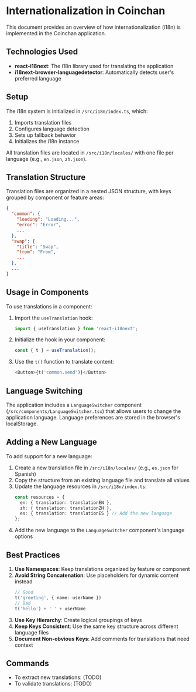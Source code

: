 # Internationalization in Coinchan

This document provides an overview of how internationalization (i18n) is implemented in the Coinchan application.

## Technologies Used

- **react-i18next**: The i18n library used for translating the application
- **i18next-browser-languagedetector**: Automatically detects user's preferred language

## Setup

The i18n system is initialized in `/src/i18n/index.ts`, which:

1. Imports translation files
2. Configures language detection
3. Sets up fallback behavior
4. Initializes the i18n instance

All translation files are located in `/src/i18n/locales/` with one file per language (e.g., `en.json`, `zh.json`).

## Translation Structure

Translation files are organized in a nested JSON structure, with keys grouped by component or feature areas:

```json
{
  "common": {
    "loading": "Loading...",
    "error": "Error",
    ...
  },
  "swap": {
    "title": "Swap",
    "from": "From",
    ...
  },
  ...
}
```

## Usage in Components

To use translations in a component:

1. Import the `useTranslation` hook:
   ```typescript
   import { useTranslation } from 'react-i18next';
   ```

2. Initialize the hook in your component:
   ```typescript
   const { t } = useTranslation();
   ```

3. Use the `t()` function to translate content:
   ```typescript
   <Button>{t('common.send')}</Button>
   ```

## Language Switching

The application includes a `LanguageSwitcher` component (`/src/components/LanguageSwitcher.tsx`) that allows users to change the application language. Language preferences are stored in the browser's localStorage.

## Adding a New Language

To add support for a new language:

1. Create a new translation file in `/src/i18n/locales/` (e.g., `es.json` for Spanish)
2. Copy the structure from an existing language file and translate all values
3. Update the language resources in `/src/i18n/index.ts`:
   ```typescript
   const resources = {
     en: { translation: translationEN },
     zh: { translation: translationZH },
     es: { translation: translationES } // Add the new language
   };
   ```
4. Add the new language to the `LanguageSwitcher` component's language options

## Best Practices

1. **Use Namespaces**: Keep translations organized by feature or component
2. **Avoid String Concatenation**: Use placeholders for dynamic content instead
   ```typescript
   // Good
   t('greeting', { name: userName })
   // Bad
   t('hello') + ' ' + userName
   ```
3. **Use Key Hierarchy**: Create logical groupings of keys
4. **Keep Keys Consistent**: Use the same key structure across different language files
5. **Document Non-obvious Keys**: Add comments for translations that need context

## Commands

- To extract new translations: (TODO)
- To validate translations: (TODO)